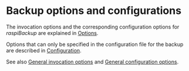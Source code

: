 # Backup options and configurations

The invocation options and the corresponding configuration options
for *raspiBackup* are explained in [Options](backup-options.md).

Options that can only be specified in the configuration file for the backup
are described in [Configuration](backup-config-options.md).

See also [General invocation options](general-options.md) and [General configuration options](general-config-options.md).

[.status]: translated



